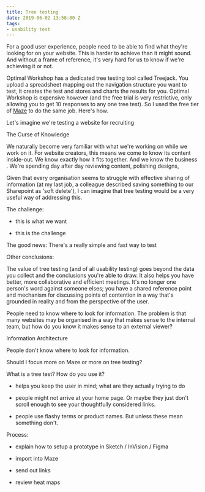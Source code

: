 ```yaml
---
title: Tree testing
date: 2019-06-02 13:58:00 Z
tags:
- usability test
---
```


For a good user experience, people need to be able to find what they're looking for on your website. This is harder to achieve than it might sound. And without a frame of reference, it's very hard for us to know if we're achieving it or not. 

Optimal Workshop has a dedicated tree testing tool called Treejack. You upload a spreadsheet mapping out the navigation structure you want to test, it creates the test and stores and charts the results for you. Optimal Workshop is expensive however (and the free trial is very restrictive, only allowing you to get 10 responses to any one tree test). So I used the free tier of [Maze](https://maze.design) to do the same job. Here's how. 

Let's imagine we're testing a website for recruiting 

The Curse of Knowledge 

We naturally become very familiar with what we're working on while we work on it. For website creators, this means we come to know its content inside-out. We know exactly how it fits together. And we know the business . We're spending day after day reviewing content, polishing designs, 

Given that every organisation seems to struggle with effective sharing of information (at my last job, a colleague described saving something to our Sharepoint as 'soft delete'), I can imagine that tree testing would be a very useful way of addressing this.

The challenge:

* this is what we want

* this is the challenge

The good news:
There's a really simple and fast way to test

Other conclusions:

The value of tree testing (and of all usability testing) goes beyond the data you collect and the conclusions you're able to draw. It also helps you have better, more collaborative and efficient meetings. It's no longer one person's word against someone elses; you have a shared reference point and mechanism for discussing points of contention in a way that's grounded in reality and from the perspective of the user.

People need to know where to look for information.
The problem is that many websites may be organised in a way that makes sense to the internal team, but how do you know it makes sense to an external viewer?

Information Architecture

People don't know where to look for information.

Should I focus more on Maze or more on tree testing?

What is a tree test? How do you use it?

* helps you keep the user in mind; what are they actually trying to do

* people might not arrive at your home page. Or maybe they just don't scroll enough to see your thoughtfully considered links.

* people use flashy terms or product names. But unless these mean something don't.

Process:

* explain how to setup a prototype in Sketch / InVision / Figma

* import into Maze

* send out links

* review heat maps